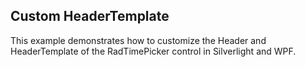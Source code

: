 ## Custom HeaderTemplate
This example demonstrates how to customize the Header and HeaderTemplate of the RadTimePicker control in Silverlight and WPF.

[//]: <keywords: datetimepicker, timepicker, header, cuztomize, radtimepicker>